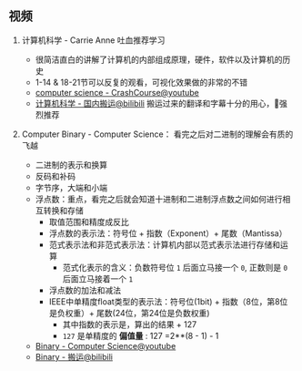 ## 视频

1. 计算机科学 - Carrie Anne 吐血推荐学习
   - 很简洁直白的讲解了计算机的内部组成原理，硬件，软件以及计算机的历史
   - 1-14 & 18-21节可以反复的观看，可视化效果做的非常的不错
   - [computer science - CrashCourse@youtube](https://www.youtube.com/watch?v=tpIctyqH29Q&list=PL8dPuuaLjXtNlUrzyH5r6jN9ulIgZBpdo)
   - [计算机科学 - 国内搬运@bilibili](https://www.bilibili.com/video/BV1EW411u7th?from=search&seid=725083577417935037) 搬运过来的翻译和字幕十分的用心，强烈推荐

2. Computer Binary - Computer Science： 看完之后对二进制的理解会有质的飞越
   - 二进制的表示和换算
   - 反码和补码
   - 字节序，大端和小端
   - 浮点数：重点，看完之后就会知道十进制和二进制浮点数之间如何进行相互转换和存储
     - 取值范围和精度成反比
     - 浮点数的表示法：符号位 + 指数（Exponent）+ 尾数（Mantissa）
     - 范式表示法和非范式表示法：计算机内部以范式表示法进行存储和运算
       - 范式化表示的含义：负数符号位  `1`  后面立马接一个 `0`, 正数则是 `0`后面立马接着一个 `1`
     - 浮点数的加法和减法
     - IEEE中单精度float类型的表示法：符号位(1bit) + 指数（8位，第8位是负权重）+ 尾数(24位，第24位是负数权重)
       - 其中指数的表示是，算出的结果 + 127
       - `127` 是单精度的 **偏值量** : 127 =2**(8 - 1) - 1
   - [Binary - Computer Science@youtube](https://www.youtube.com/watch?v=cJNm938Xwao&list=PLTd6ceoshprcpen2Jvs_JiuvWvqIAkzea)
   - [Binary - 搬运@bilibili](https://www.bilibili.com/medialist/play/ml1180401948/BV1kK4y1n7eU)



